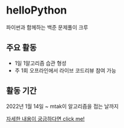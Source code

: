 # helloPython

파이썬과 함께하는 백준 문제풀이 크루

## 주요 활동

* 1일 1알고리즘 습관 형성
* 주 1회 오프라인에서 라이브 코드리뷰 참여 가능

## 활동 기간
2022년 1월 14일 ~ mtak이 알고리즘을 접는 날까지

[자세한 내용이 궁금하다면 click me!](https://github.com/mtak0235/helloPython/wiki)
